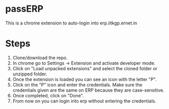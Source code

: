 # passERP
This is a chrome extension to auto-login into erp.iitkgp.ernet.in

# Steps
1. Clone/download the repo.
2. In chrome go to Settings -> Extension and activate developer mode.
3. Click on "Load unpacked extensions" and select the cloned folder or unzipped folder.
4. Once the extension is loaded you can see an icon with the letter "P".
5. Click on the "P" icon and enter the credentials. Make sure the credentials given are the same on ERP because they are case-sensitive.
6. Once completed, click on "Done".
7. From now on you can login into erp without entering the credentials.
